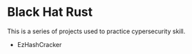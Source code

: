 # Black Hat Rust

This is a series of projects used to practice cypersecurity skill.

- EzHashCracker